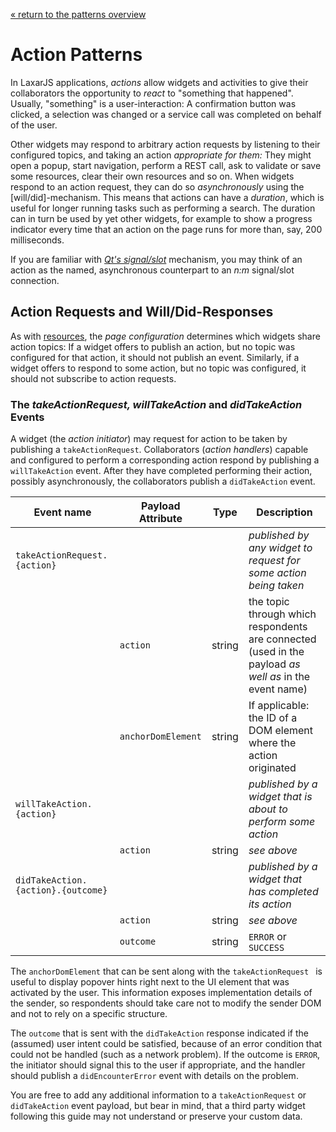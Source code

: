 [« return to the patterns overview](../index.md)

# Action Patterns

In LaxarJS applications, _actions_ allow widgets and activities to give their collaborators the opportunity to _react_ to "something that happened".
Usually, "something" is a user-interaction: A confirmation button was clicked, a selection was changed or a service call was completed on behalf of the user.

Other widgets may respond to arbitrary action requests by listening to their configured topics, and taking an action _appropriate for them:_
They might open a popup, start navigation, perform a REST call, ask to validate or save some resources, clear their own resources and so on.
When widgets respond to an action request, they can do so _asynchronously_ using the [will/did]-mechanism.
This means that actions can have a _duration_, which is useful for longer running tasks such as performing a search.
The duration can in turn be used by yet other widgets, for example to show a progress indicator every time that an action on the page runs for more than, say, 200 milliseconds.

If you are familiar with _[Qt's signal/slot](http://qt-project.org/doc/qt-5/signalsandslots.html)_ mechanism, you may think of an action as the named, asynchronous counterpart to an _n:m_ signal/slot connection.

## Action Requests and Will/Did-Responses

As with [resources](./resources.md), the _page configuration_ determines which widgets share action topics:
If a widget offers to publish an action, but no topic was configured for that action, it should not publish an event.
Similarly, if a widget offers to respond to some action, but no topic was configured, it should not subscribe to action requests.

### The _takeActionRequest, willTakeAction_ and _didTakeAction_ Events

A widget (the _action initiator_) may request for action to be taken by publishing a `takeActionRequest`.
Collaborators (_action handlers_) capable and configured to perform a corresponding action respond by publishing a `willTakeAction` event.
After they have completed performing their action, possibly asynchronously, the collaborators publish a `didTakeAction` event.

Event name                         | Payload Attribute  | Type   | Description
-----------------------------------|--------------------|--------|------------------------------------------------------------
`takeActionRequest.{action}`       |                    |        | _published by any widget to request for some action being taken_
                                   | `action`           | string | the topic through which respondents are connected (used in the payload _as well as_ in the event name)
                                   | `anchorDomElement` | string | If applicable: the ID of a DOM element where the action originated
`willTakeAction.{action}`          |                    |        | _published by a widget that is about to perform some action_
                                   | `action`           | string | _see above_
`didTakeAction.{action}.{outcome}` |                    |        | _published by a widget that has completed its action_
                                   | `action`           | string | _see above_
                                   | `outcome`          | string | `ERROR` or `SUCCESS`

The `anchorDomElement` that can be sent along with the `takeActionRequest ` is useful to display popover hints right next to the UI element that was activated by the user.
This information exposes implementation details of the sender, so respondents should take care not to modify the sender DOM and not to rely on a specific structure.

The `outcome` that is sent with the `didTakeAction` response indicated if the (assumed) user intent could be satisfied, because of an error condition that could not be handled (such as a network problem).
If the outcome is `ERROR`, the initiator should signal this to the user if appropriate, and the handler should publish a `didEncounterError` event with details on the problem.

You are free to add any additional information to a `takeActionRequest` or `didTakeAction` event payload, but bear in mind, that a third party widget following this guide may not understand or preserve your custom data.
